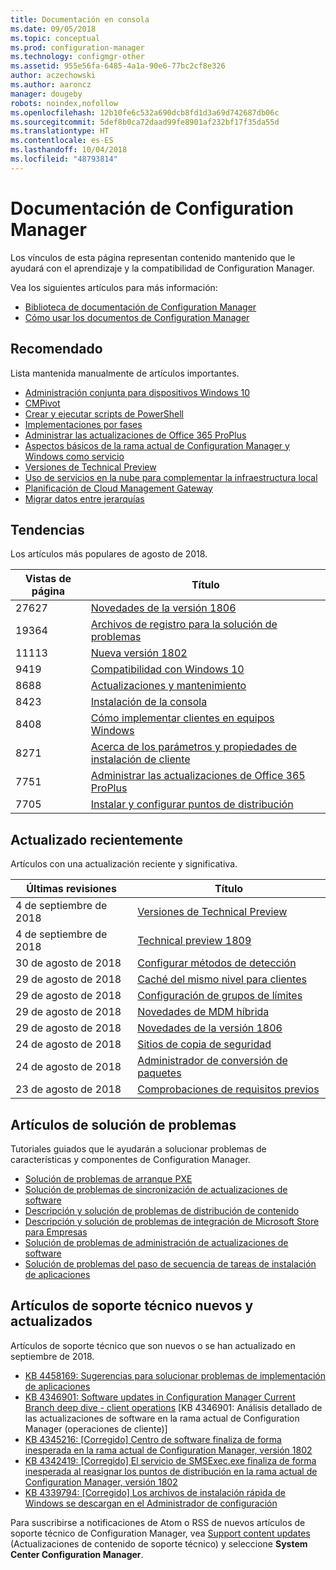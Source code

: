 ```yaml
---
title: Documentación en consola
ms.date: 09/05/2018
ms.topic: conceptual
ms.prod: configuration-manager
ms.technology: configmgr-other
ms.assetid: 955e56fa-6485-4a1a-90e6-77bc2cf8e326
author: aczechowski
ms.author: aaroncz
manager: dougeby
robots: noindex,nofollow
ms.openlocfilehash: 12b10fe6c532a690dcb8fd1d3a69d742687db06c
ms.sourcegitcommit: 5def8b0ca72daad99fe8901af232bf17f35da55d
ms.translationtype: HT
ms.contentlocale: es-ES
ms.lasthandoff: 10/04/2018
ms.locfileid: "48793814"
---
```

<!-- 
feature 1357546
This page displays in-console, under the Community workspace, Documentation node. 
-->


# <a name="configuration-manager-documentation"></a>Documentación de Configuration Manager
Los vínculos de esta página representan contenido mantenido que le ayudará con el aprendizaje y la compatibilidad de Configuration Manager. 

Vea los siguientes artículos para más información:
- [Biblioteca de documentación de Configuration Manager](https://docs.microsoft.com/sccm)  
- [Cómo usar los documentos de Configuration Manager](https://docs.microsoft.com/sccm/core/understand/use-docs)



## <a name="recommended"></a>Recomendado 
Lista mantenida manualmente de artículos importantes.

- [Administración conjunta para dispositivos Windows 10](/sccm/core/clients/manage/co-management-overview)  
- [CMPivot](/sccm/core/servers/manage/cmpivot)  
- [Crear y ejecutar scripts de PowerShell](/sccm/apps/deploy-use/create-deploy-scripts)  
- [Implementaciones por fases](/sccm/osd/deploy-use/create-phased-deployment-for-task-sequence)  
- [Administrar las actualizaciones de Office 365 ProPlus](/sccm/sum/deploy-use/manage-office-365-proplus-updates)  
- [Aspectos básicos de la rama actual de Configuration Manager y Windows como servicio](/sccm/core/understand/configuration-manager-and-windows-as-service)
- [Versiones de Technical Preview](/sccm/core/get-started/technical-preview)
- [Uso de servicios en la nube para complementar la infraestructura local](/sccm/core/understand/use-cloud-services)
- [Planificación de Cloud Management Gateway](/sccm/core/clients/manage/plan-cloud-management-gateway)
- [Migrar datos entre jerarquías](/sccm/core/migration/migrate-data-between-hierarchies)



## <a name="trending"></a>Tendencias
Los artículos más populares de agosto de 2018.

| Vistas de página | Título | 
| ----- | ----- | 
| 27627 | [Novedades de la versión 1806](/sccm/core/plan-design/changes/whats-new-in-version-1806) |
| 19364 | [Archivos de registro para la solución de problemas](/sccm/core/plan-design/hierarchy/log-files) |
| 11113 | [Nueva versión 1802](/sccm/core/plan-design/changes/whats-new-in-version-1802) |
| 9419 | [Compatibilidad con Windows 10](/sccm/core/plan-design/configs/support-for-windows-10) |
| 8688 | [Actualizaciones y mantenimiento](/sccm/core/servers/manage/updates) |
| 8423 | [Instalación de la consola](/sccm/core/servers/deploy/install/install-consoles) |
| 8408 | [Cómo implementar clientes en equipos Windows](/sccm/core/clients/deploy/deploy-clients-to-windows-computers) |
| 8271 | [Acerca de los parámetros y propiedades de instalación de cliente](/sccm/core/clients/deploy/about-client-installation-properties) |
| 7751 | [Administrar las actualizaciones de Office 365 ProPlus](/sccm/sum/deploy-use/manage-office-365-proplus-updates) |
| 7705 | [Instalar y configurar puntos de distribución](/sccm/core/servers/deploy/configure/install-and-configure-distribution-points) |



## <a name="recently-updated"></a>Actualizado recientemente
Artículos con una actualización reciente y significativa.

| Últimas revisiones | Título | 
|-----|-----|
| 4 de septiembre de 2018 | [Versiones de Technical Preview](/sccm/core/get-started/technical-preview) |
| 4 de septiembre de 2018 | [Technical preview 1809](/sccm/core/get-started/capabilities-in-technical-preview-1809) |
| 30 de agosto de 2018 | [Configurar métodos de detección](/sccm/core/servers/deploy/configure/configure-discovery-methods) |
| 29 de agosto de 2018 | [Caché del mismo nivel para clientes](/sccm/core/plan-design/hierarchy/client-peer-cache) |
| 29 de agosto de 2018 | [Configuración de grupos de límites](/sccm/core/servers/deploy/configure/boundary-groups) |
| 29 de agosto de 2018 | [Novedades de MDM híbrida](/sccm/mdm/understand/whats-new-in-hybrid-mobile-device-management) |
| 29 de agosto de 2018 | [Novedades de la versión 1806](/sccm/core/plan-design/changes/whats-new-in-version-1806) |
| 24 de agosto de 2018 | [Sitios de copia de seguridad](/sccm/core/servers/manage/backup-and-recovery) |
| 24 de agosto de 2018 | [Administrador de conversión de paquetes](/sccm/apps/pcm/package-conversion-manager) |
| 23 de agosto de 2018 | [Comprobaciones de requisitos previos](/sccm/core/servers/deploy/install/list-of-prerequisite-checks) |



## <a name="troubleshooting-articles"></a>Artículos de solución de problemas
Tutoriales guiados que le ayudarán a solucionar problemas de características y componentes de Configuration Manager.

- [Solución de problemas de arranque PXE](https://support.microsoft.com/help/10082)
- [Solución de problemas de sincronización de actualizaciones de software](https://support.microsoft.com/help/10059)
- [Descripción y solución de problemas de distribución de contenido](https://support.microsoft.com/help/4000401)
- [Descripción y solución de problemas de integración de Microsoft Store para Empresas](https://support.microsoft.com/help/4010214)
- [Solución de problemas de administración de actualizaciones de software](https://support.microsoft.com/help/10680)
- [Solución de problemas del paso de secuencia de tareas de instalación de aplicaciones](https://support.microsoft.com/help/18408/)



## <a name="new-and-updated-support-articles"></a>Artículos de soporte técnico nuevos y actualizados
Artículos de soporte técnico que son nuevos o se han actualizado en septiembre de 2018.

- [KB 4458169: Sugerencias para solucionar problemas de implementación de aplicaciones](https://support.microsoft.com/help/4458169)  
- [KB 4346901: Software updates in Configuration Manager Current Branch deep dive - client operations](https://support.microsoft.com/help/4346901) [KB 4346901: Análisis detallado de las actualizaciones de software en la rama actual de Configuration Manager (operaciones de cliente)]  
- [KB 4345216: [Corregido] Centro de software finaliza de forma inesperada en la rama actual de Configuration Manager, versión 1802](https://support.microsoft.com/help/4345216)  
- [KB 4342419: [Corregido] El servicio de SMSExec.exe finaliza de forma inesperada al reasignar los puntos de distribución en la rama actual de Configuration Manager, versión 1802](https://support.microsoft.com/help/4342419)  
- [KB 4339794: [Corregido] Los archivos de instalación rápida de Windows se descargan en el Administrador de configuración](https://support.microsoft.com/help/4339794)  


Para suscribirse a notificaciones de Atom o RSS de nuevos artículos de soporte técnico de Configuration Manager, vea [Support content updates](https://support.microsoft.com/help/4089498/) (Actualizaciones de contenido de soporte técnico) y seleccione **System Center Configuration Manager**.  
